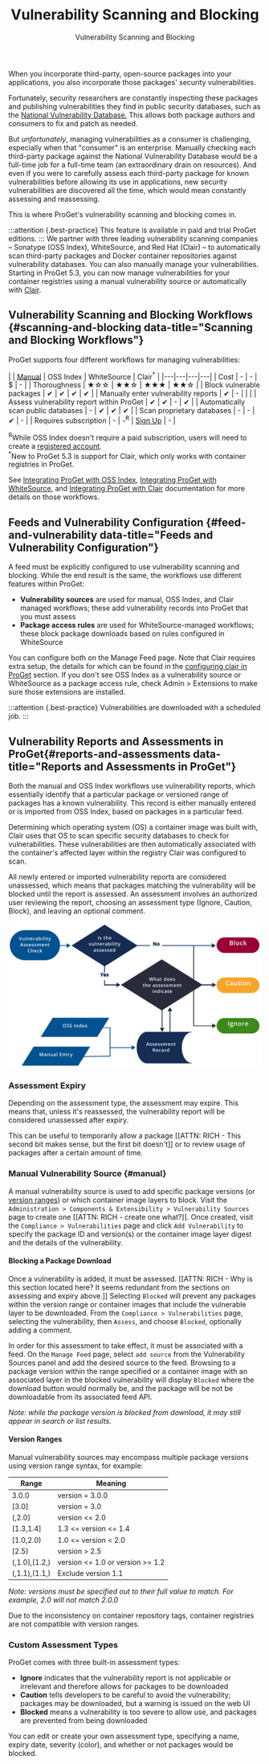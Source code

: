 ﻿---
title: Vulnerability Scanning and Blocking
subtitle: Vulnerability Scanning and Blocking
sequence: 100
keywords: proget, vulnerabilities
display-child-topics: false
show-headings-in-nav: true
---

When you incorporate third-party, open-source packages into your applications, you also incorporate those packages' security vulnerabilities.

Fortunately, security researchers are constantly inspecting these packages and publishing vulnerabilities they find in public security databases, such as the [National Vulnerability Database.](https://nvd.nist.gov/) This allows both package authors and consumers to fix and patch as needed.

But *unfortunately*, managing vulnerabilities as a consumer is challenging, especially when that "consumer" is an enterprise. Manually checking each third-party package against the National Vulnerability Database would be a full-time job for a full-time team (an extraordinary drain on resources). And even if you were to carefully assess each third-party package for known vulnerabilities before allowing its use in applications, new security vulnerabilities are discovered all the time, which would mean constantly assessing and reassessing.

This is where ProGet's vulnerability scanning and blocking comes in.

:::attention {.best-practice}
This feature is available in paid and trial ProGet editions.
:::
We partner with three leading vulnerability scanning companies – Sonatype (OSS Index), WhiteSource, and Red Hat (Clair)  – to automatically scan third-party packages and Docker container repositories against vulnerability databases. You can also manually manage your vulnerabilities. Starting in ProGet 5.3, you can now manage vulnerabilities for your container registries using a manual vulnerability source or automatically with [Clair](/docs/proget/compliance/clair).

## Vulnerability Scanning and Blocking Workflows {#scanning-and-blocking data-title="Scanning and Blocking Workflows"}

ProGet supports four different workflows for managing vulnerabilities:

|  | [Manual](#manual) | OSS Index | WhiteSource | Clair<sup>*</sup> |
|---|---|---|---|
| Cost                                      | - | - | $ | - |
| Thoroughness                              | ★☆☆ | ★★☆ | ★★★ | ★★☆ |
| Block vulnerable packages                 | ✔ | ✔ | ✔ | ✔ |
| Manually enter vulnerability reports      | ✔ | -  |   | |
| Assess vulnerability report within ProGet | ✔ | ✔ | - | ✔ |
| Automatically scan public databases       | - | ✔ | ✔ | ✔ |
| Scan proprietary databases                | - | - | ✔ | - |
| Requires subscription                     | - | -<sup>R</sup> | [Sign Up](https://www.whitesourcesoftware.com/trial3/)  | - |


<sup>R</sup>While OSS Index doesn't require a paid subscription, users will need to create a [registered account](https://ossindex.sonatype.org/ ).<br/>
<sup>*</sup>New to ProGet 5.3 is support for Clair, which only works with container registries in ProGet.

See [Integrating ProGet with OSS Index](/docs/proget/compliance/vulnerabilities/vor), [Integrating ProGet with WhiteSource](/docs/proget/compliance/whitesource), and [Integrating ProGet with Clair](/docs/proget/compliance/clair) documentation for more details on those workflows.


## Feeds and Vulnerability Configuration {#feed-and-vulnerability data-title="Feeds and Vulnerability Configuration"}

A feed must be explicitly configured to use vulnerability scanning and blocking. While the end result is the same, the workflows use different features within ProGet:

*   **Vulnerability sources** are used for manual, OSS Index, and Clair managed workflows; these add vulnerability records into ProGet that you must assess
*   **Package access rules** are used for WhiteSource-managed workflows; these block package downloads based on rules configured in WhiteSource

You can configure both on the Manage Feed page. Note that Clair requires extra setup, the details for which can be found in the [configuring clair in ProGet](/docs/proget/compliance/clair#configureproget) section. If you don't see OSS Index as a vulnerability source or WhiteSource as a package access rule, check Admin > Extensions to make sure those extensions are installed.

:::attention {.best-practice}
Vulnerabilities are downloaded with a scheduled job. 
:::

## Vulnerability Reports and Assessments in ProGet{#reports-and-assessments data-title="Reports and Assessments in ProGet"}

Both the manual and OSS Index workflows use vulnerability reports, which essentially identify that a particular package or versioned range of packages has a known vulnerability. This record is either manually entered or is imported from OSS Index, based on packages in a particular feed.

Determining which operating system (OS) a container image was built with, Clair uses that OS to scan specific security databases to check for vulnerabilities. These vulnerabilities are then automatically associated with the container's affected layer within the registry Clair was configured to scan.

All newly entered or imported vulnerability reports are considered unassessed, which means that packages matching the vulnerability will be blocked until the report is assessed. An assessment involves an authorized user reviewing the report, choosing an assessment type (Ignore, Caution, Block), and leaving an optional comment.

![Assessment workflow](/resources/documentation/proget/assess-workflow.svg)

### Assessment Expiry

Depending on the assessment type, the assessment may expire. This means that, unless it's reassessed, the vulnerability report will be considered unassessed after expiry.

This can be useful to temporarily allow a package [[ATTN: RICH - This second bit makes sense, but the first bit doesn't]] or to review usage of packages after a certain amount of time.

### Manual Vulnerability Source {#manual}

A manual vulnerability source is used to add specific package versions (or [version ranges](#version-ranges)) or which container image layers to block. Visit the `Administration > Components & Extensibility > Vulnerability Sources` page to create one [[ATTN: RICH - create one what?]]. Once created, visit the `Compliance > Vulnerabilities` page and click `Add Vulnerability` to specify the package ID and version(s) or the container image layer digest and the details of the vulnerability.

#### Blocking a Package Download

Once a vulnerability is added, it must be assessed. [[ATTN: RICH - Why is this section located here? It seems redundant from the sections on assessing and expiry above.]] Selecting `Blocked` will prevent any packages within the version range or container images that include the vulnerable layer to be downloaded. From the `Compliance > Vulnerabilities` page, selecting the vulnerability, then `Assess`, and choose `Blocked`, optionally adding a comment.

In order for this assessment to take effect, it must be associated with a feed. On the `Manage Feed` page, select `add source` from the Vulnerability Sources panel and add the desired source to the feed. Browsing to a package version within the range specified or a container image with an associated layer in the blocked vulnerability will display `Blocked` where the download button would normally be, and the package will be not be downloadable from its associated feed API.

_Note: while the package version is blocked from download, it may still appear in search or list results._

#### Version Ranges 

Manual vulnerability sources may encompass multiple package versions using version range syntax, for example:

| Range         | Meaning                                       |
|---            |---                                            |
| 3.0.0	        | version = 3.0.0                               |
| [3.0]     	| version = 3.0                                 |
| (,2.0]	    | version <= 2.0                                |
| [1.3,1.4]	    | 1.3 <= version <= 1.4                         |
| [1.0,2.0)     | 1.0 <= version < 2.0                          |
| [2.5)         | version > 2.5                                 |
| (,1.0],[1.2,)	| version <= 1.0 or version >= 1.2              |
| (,1.1),(1.1,)	| Exclude version 1.1                           |

_Note: versions must be specified out to their full value to match. For example, 2.0 will *not* match 2.0.0_

Due to the inconsistency on container repository tags, container registries are not compatible with version ranges.

### Custom Assessment Types

ProGet comes with three built-in assessment types:

*   **Ignore** indicates that the vulnerability report is not applicable or irrelevant and therefore allows for packages to be downloaded
*   **Caution** tells developers to be careful to avoid the vulnerability; packages may be downloaded, but a warning is issued on the web UI
*   **Blocked** means a vulnerability is too severe to allow use, and packages are prevented from being downloaded

You can edit or create your own assessment type, specifying a name, expiry date, severity (color), and whether or not packages would be blocked.
